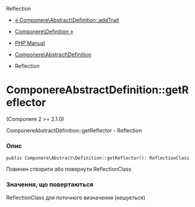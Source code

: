 Reflection

-   [« Componere\\Abstract\\Definition::addTrait](componere-abstract-definition.addtrait.html)
    
-   [Componere\\Definition »](class.componere-definition.html)
    
-   [PHP Manual](index.html)
    
-   [Componere\\Abstract\\Definition](class.componere-abstract-definition.html)
    
-   Reflection
    

# ComponereAbstractDefinition::getReflector

(Componere 2 >= 2.1.0)

ComponereAbstractDefinition::getReflector - Reflection

### Опис

```methodsynopsis
public Componere\Abstract\Definition::getReflector(): ReflectionClass
```

Повинен створити або повернути ReflectionClass

### Значення, що повертаються

ReflectionClass для поточного визначення (кешується)